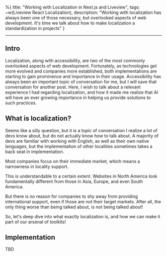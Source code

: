 %{
title: "Working with Localization in Next.js and Liveview",
tags: ~w(Liveview React Localization),
description: "Working with localization has always been one of those necessary, but overlooked aspects of web development. It's time we talk about how to make localization a standardization in projects"
}

---

## Intro

Localization, along with accessibility, are two of the most commonly overlooked aspects of web development. Fortunately, as technologies get more evolved and companies more established, both implementations are starting to gain prominence and importance in their usage. Accessibility has always been an important topic of conversation for me, but I will save that conversation for another post. Here, I wish to talk about a relevant experience I had regarding localization, and how it made me realize that AI will have an ever growing importance in helping us provide solutions to such practices.

## What is localization?

Seems like a silly question, but it is a topic of conversation I realize a lot of devs know about, but do not actually know how to talk about. A majority of devs are familiar with working with English, as well as their own native languages, but the implementation of other localities sometimes takes a back seat in implementation.

Most companies focus on their immediate market, which means a narrowness in locality support.

This is understandable to a certain extent. Websites in North America look fundamentally different from those in Asia, Europe, and even South America.

<!-- <div class="post-images">
  <image src="/images/blog/bk-japan.png" alt="burger_king_japan" />
  <image src="/images/blog/bk-america.png" alt="burger_king_america" />
</div> -->

But there is no reason for companies to shy away from providing international support, even if those are not their target markets. After all, the only thing worse than being talked about, is not being talked about!

So, let's deep dive into what exactly localization is, and how we can make it part of our arsenal of toolkits!

## Implementation

TBD
